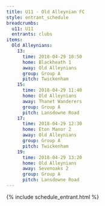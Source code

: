 ```yaml
---
title: U11 - Old Alleynian FC
style: entrant_schedule
breadcrumbs:
  u11: U11
  entrants: clubs
items:
  Old Alleynians:
    13:
      time: 2018-04-29 10:50
      home: Blackheath 1
      away: Old Alleynians
      group: Group A
      pitch: Twickenham
    15:
      time: 2018-04-29 11:40
      home: Old Alleynians
      away: Thanet Wanderers
      group: Group A
      pitch: Lansdowne Road
    17:
      time: 2018-04-29 12:30
      home: Eton Manor 2
      away: Old Alleynians
      group: Group A
      pitch: Twickenham
    19:
      time: 2018-04-29 13:20
      home: Old Alleynians
      away: Sevenoaks 2
      group: Group A
      pitch: Lansdowne Road
---
```


{% include schedule_entrant.html %}
